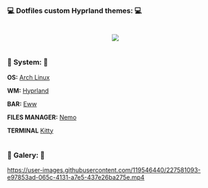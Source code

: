 ### :computer: **Dotfiles custom Hyprland themes:** :computer:

#

<p align="center">
<a name="top" href="#"> <img src="https://64.media.tumblr.com/7931e97031b430d11b23dfb4a5ca6713/df1a98e7c47a2bff-70/s640x960/26aef91dd548ae2cb09903fe25908ed14d13f267.gif"/> </a>

# 

### :wrench: **System:** :wrench:

**OS:** [Arch Linux](https://archlinux.org/)

**WM:** [Hyprland](https://hyprland.org/)

**BAR:** [Eww](https://github.com/elkowar/eww)

**FILES MANAGER:** [Nemo](https://wiki.archlinux.org/title/Nemo)

**TERMINAL** [Kitty](https://wiki.archlinux.org/title/kitty)

#

### :art: **Galery:** :art:

https://user-images.githubusercontent.com/119546440/227581093-e97853ad-065c-4131-a7e5-437e26ba275e.mp4

#

